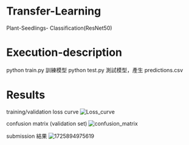 # Transfer-Learning
Plant-Seedlings- Classification(ResNet50)
# Execution-description 
python train.py 訓練模型
python test.py 測試模型，產生 predictions.csv
# Results
training/validation loss curve
![Loss_curve](https://github.com/user-attachments/assets/9a8d5eb4-f85c-4b22-a8c9-724b24724eaa)

confusion matrix (validation set)
![confusion_matrix](https://github.com/user-attachments/assets/239154af-f9cc-4c84-b87e-2501c62bb066)

submission 結果
![1725894975619](https://github.com/user-attachments/assets/373ce879-c2ae-4e52-9159-0dbeb4b80c05)

